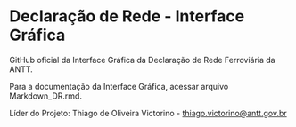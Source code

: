 # Declaração de Rede - Interface Gráfica

GitHub oficial da Interface Gráfica da Declaração de Rede Ferroviária da ANTT.

Para a documentação da Interface Gráfica, acessar arquivo Markdown_DR.rmd.

Líder do Projeto: Thiago de Oliveira Victorino - thiago.victorino@antt.gov.br
